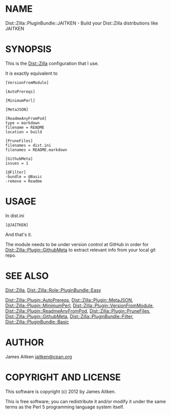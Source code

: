 # NAME

Dist::Zilla::PluginBundle::JAITKEN - Build your Dist::Zilla distributions like JAITKEN

# SYNOPSIS

This is the [Dist::Zilla](https://metacpan.org/module/Dist::Zilla) configuration that I use.

It is exactly equivalent to

    [VersionFromModule]

    [AutoPrereqs]

    [MinimumPerl]

    [MetaJSON]

    [ReadmeAnyFromPod]
    type = markdown
    filename = README
    location = build

    [PruneFiles]
    filenames = dist.ini
    filenames = README.markdown

    [GithubMeta]
    issues = 1

    [@Filter]
    -bundle = @Basic
    -remove = Readme



# USAGE

In dist.ini

    [@JAITKEN]

And that's it.

The module needs to be under version control at GitHub
in order for [Dist::Zilla::Plugin::GithubMeta](https://metacpan.org/module/Dist::Zilla::Plugin::GithubMeta) to extract relevant
info from your local git repo.

# SEE ALSO

[Dist::Zilla](https://metacpan.org/module/Dist::Zilla), [Dist::Zilla::Role::PluginBundle::Easy](https://metacpan.org/module/Dist::Zilla::Role::PluginBundle::Easy)

[Dist::Zilla::Plugin::AutoPrereqs](https://metacpan.org/module/Dist::Zilla::Plugin::AutoPrereqs), [Dist::Zilla::Plugin::MetaJSON](https://metacpan.org/module/Dist::Zilla::Plugin::MetaJSON),
[Dist::Zilla::Plugin::MinimumPerl](https://metacpan.org/module/Dist::Zilla::Plugin::MinimumPerl), [Dist::Zilla::Plugin::VersionFromModule](https://metacpan.org/module/Dist::Zilla::Plugin::VersionFromModule),
[Dist::Zilla::Plugin::ReadmeAnyFromPod](https://metacpan.org/module/Dist::Zilla::Plugin::ReadmeAnyFromPod), [Dist::Zilla::Plugin::PruneFiles](https://metacpan.org/module/Dist::Zilla::Plugin::PruneFiles),
[Dist::Zilla::Plugin::GithubMeta](https://metacpan.org/module/Dist::Zilla::Plugin::GithubMeta), [Dist::Zilla::PluginBundle::Filter](https://metacpan.org/module/Dist::Zilla::PluginBundle::Filter),
[Dist::Zilla::PluginBundle::Basic](https://metacpan.org/module/Dist::Zilla::PluginBundle::Basic)



# AUTHOR

James Aitken <jaitken@cpan.org>



# COPYRIGHT AND LICENSE

This software is copyright (c) 2012 by James Aitken.

This is free software; you can redistribute it and/or modify it under
the same terms as the Perl 5 programming language system itself.

